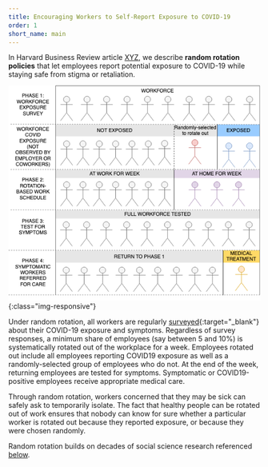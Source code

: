 ```yaml
---
title: Encouraging Workers to Self-Report Exposure to COVID-19
order: 1
short_name: main
---
```

In Harvard Business Review article [XYZ](link), we describe **random rotation policies** that let employees report potential exposure to COVID-19 while staying safe from stigma or retaliation.

![covid_flow](assets/img/covid_flow.png){:class="img-responsive"}

Under random rotation, all workers are regularly [surveyed](https://www.mayoclinic.org/covid-19-self-assessment-tool){:target="_blank"} about their COVID-19 exposure and symptoms. Regardless of survey responses, a minimum share of employees (say between 5 and 10%) is systematically rotated out of the workplace for a week. Employees rotated out include all employees reporting COVID19 exposure as well as a randomly-selected group of employees who do not. At the end of the week, returning employees are tested for symptoms. Symptomatic or COVID19-positive employees receive appropriate medical care.

Through random rotation, workers concerned that they may be sick can safely ask to temporarily isolate. The fact that healthy people can be rotated out of work ensures that nobody can know for sure whether a particular worker is rotated out because they reported exposure, or because they were chosen randomly.

Random rotation builds on decades of social science research referenced [below](#resources).
